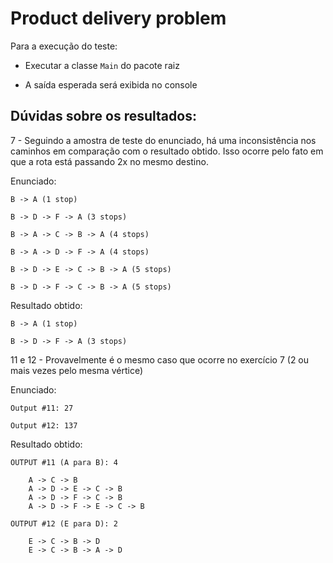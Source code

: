 # Product delivery problem

Para a execução do teste:

- Executar a classe `Main` do pacote raiz
    
- A saída esperada será exibida no console
    
## Dúvidas sobre os resultados:

7 - Seguindo a amostra de teste do enunciado, há uma inconsistência nos caminhos em comparação com o resultado obtido. 
Isso ocorre pelo fato em que a rota está passando 2x no mesmo destino.
 
Enunciado:
 
    B -> A (1 stop)
  
    B -> D -> F -> A (3 stops)
  
    B -> A -> C -> B -> A (4 stops)
  
    B -> A -> D -> F -> A (4 stops)
  
    B -> D -> E -> C -> B -> A (5 stops)
  
    B -> D -> F -> C -> B -> A (5 stops)
 
Resultado obtido:
    
    B -> A (1 stop)
    
    B -> D -> F -> A (3 stops)
    
    
 11 e 12 - Provavelmente é o mesmo caso que ocorre no exercício 7 (2 ou mais vezes pelo mesma vértice)
 
 Enunciado:
 
    Output #11: 27
    
    Output #12: 137
    
Resultado obtido:

    OUTPUT #11 (A para B): 4
        
        A -> C -> B
        A -> D -> E -> C -> B
        A -> D -> F -> C -> B
        A -> D -> F -> E -> C -> B
    
    OUTPUT #12 (E para D): 2
    
        E -> C -> B -> D
        E -> C -> B -> A -> D
